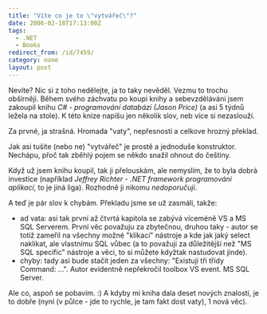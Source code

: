 ```yaml
---
title: "Víte co je to \"vytvářeč\"?"
date: 2006-02-18T17:13:00Z
tags:
  - .NET
  - Books
redirect_from: /id/7459/
category: none
layout: post
---
```

Nevíte? Nic si z toho nedělejte, ja to taky nevěděl. Vezmu to trochu obšírněji. Během svého záchvatu po koupi knihy a sebevzdělávání jsem zakoupil knihu _C# - programování databází (Jason Price)_ (a asi 5 týdnů ležela na stole). K této knize napíšu jen několik slov, neb více si nezaslouží.

Za prvné, ja strašná. Hromada "vaty", nepřesností a celkove hrozný překlad.

Jak asi tušíte (nebo ne) "vytvářeč" je prostě a jednoduše konstruktor. Nechápu, přoč tak zběhlý pojem se někdo snažil ohnout do češtiny.

Když už jsem knihu koupil, tak ji přelouskám, ale nemyslím, že to byla dobrá investice (například _Jeffrey Richter - .NET framework programování aplikací_, to je jiná liga). Rozhodně ji nikomu _nedoporučuji_.

A teď je pár slov k chybám. Překladu jsme se už zasmáli, takže:

* ad vata: asi tak první až čtvrtá kapitola se zabývá víceméně VS a MS SQL Serverem. První věc považuju za zbytečnou, druhou taky - autor se totiž zameřil na všechny možné "klikací" nástroje a kde jak jaký select naklikat, ale vlastnímu SQL vůbec (a to považuji za důležitější než "MS SQL specific" nástroje a věci, to si můžete kdyžtak nastudovat jinde).
* chyby: tady asi bude stačit jeden za všechny: "Existují tři třídy Command: ...". Autor evidentně nepřekročil toolbox VS event. MS SQL Server.

Ale co, aspoň se pobavím. :) A kdyby mi kniha dala deset nových znalostí, je to dobře (nyní (v půlce - jde to rychle, je tam fakt dost vaty), 1 nová věc).